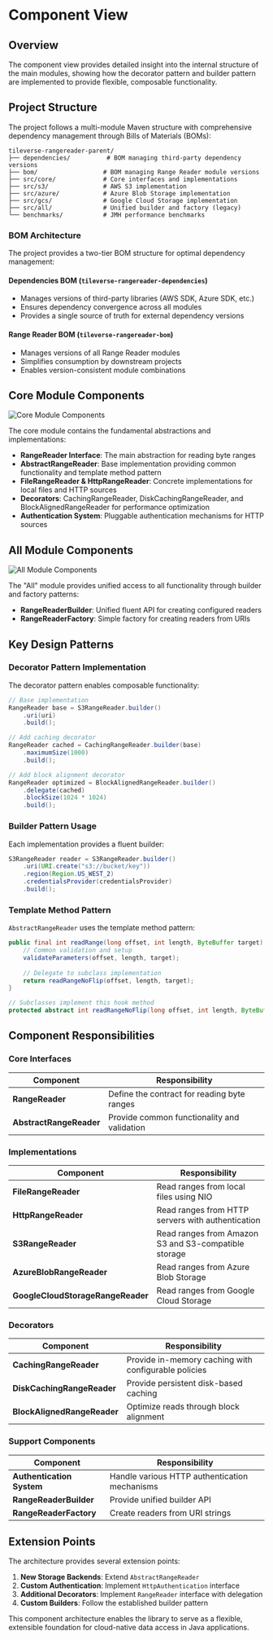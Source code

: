 # Component View

## Overview

The component view provides detailed insight into the internal structure of the main modules, showing how the decorator pattern and builder pattern are implemented to provide flexible, composable functionality.

## Project Structure

The project follows a multi-module Maven structure with comprehensive dependency management through Bills of Materials (BOMs):

```
tileverse-rangereader-parent/
├── dependencies/          # BOM managing third-party dependency versions
├── bom/                  # BOM managing Range Reader module versions  
├── src/core/             # Core interfaces and implementations
├── src/s3/               # AWS S3 implementation
├── src/azure/            # Azure Blob Storage implementation
├── src/gcs/              # Google Cloud Storage implementation
├── src/all/              # Unified builder and factory (legacy)
└── benchmarks/           # JMH performance benchmarks
```

### BOM Architecture

The project provides a two-tier BOM structure for optimal dependency management:

#### Dependencies BOM (`tileverse-rangereader-dependencies`)
- Manages versions of third-party libraries (AWS SDK, Azure SDK, etc.)
- Ensures dependency convergence across all modules
- Provides a single source of truth for external dependency versions

#### Range Reader BOM (`tileverse-rangereader-bom`)  
- Manages versions of all Range Reader modules
- Simplifies consumption by downstream projects
- Enables version-consistent module combinations

## Core Module Components

![Core Module Components](../assets/images/structurizr/structurizr-CoreComponents.svg)

The core module contains the fundamental abstractions and implementations:

- **RangeReader Interface**: The main abstraction for reading byte ranges
- **AbstractRangeReader**: Base implementation providing common functionality and template method pattern
- **FileRangeReader & HttpRangeReader**: Concrete implementations for local files and HTTP sources
- **Decorators**: CachingRangeReader, DiskCachingRangeReader, and BlockAlignedRangeReader for performance optimization
- **Authentication System**: Pluggable authentication mechanisms for HTTP sources

## All Module Components

![All Module Components](../assets/images/structurizr/structurizr-AllModuleComponents.svg)

The "All" module provides unified access to all functionality through builder and factory patterns:

- **RangeReaderBuilder**: Unified fluent API for creating configured readers
- **RangeReaderFactory**: Simple factory for creating readers from URIs

## Key Design Patterns

### Decorator Pattern Implementation

The decorator pattern enables composable functionality:

```java
// Base implementation
RangeReader base = S3RangeReader.builder()
    .uri(uri)
    .build();

// Add caching decorator
RangeReader cached = CachingRangeReader.builder(base)
    .maximumSize(1000)
    .build();

// Add block alignment decorator
RangeReader optimized = BlockAlignedRangeReader.builder()
    .delegate(cached)
    .blockSize(1024 * 1024)
    .build();
```

### Builder Pattern Usage

Each implementation provides a fluent builder:

```java
S3RangeReader reader = S3RangeReader.builder()
    .uri(URI.create("s3://bucket/key"))
    .region(Region.US_WEST_2)
    .credentialsProvider(credentialsProvider)
    .build();
```

### Template Method Pattern

`AbstractRangeReader` uses the template method pattern:

```java
public final int readRange(long offset, int length, ByteBuffer target) {
    // Common validation and setup
    validateParameters(offset, length, target);
    
    // Delegate to subclass implementation
    return readRangeNoFlip(offset, length, target);
}

// Subclasses implement this hook method
protected abstract int readRangeNoFlip(long offset, int length, ByteBuffer target);
```

## Component Responsibilities

### Core Interfaces

| Component | Responsibility | 
|-----------|---------------|
| **RangeReader** | Define the contract for reading byte ranges |
| **AbstractRangeReader** | Provide common functionality and validation |

### Implementations

| Component | Responsibility |
|-----------|---------------|
| **FileRangeReader** | Read ranges from local files using NIO |
| **HttpRangeReader** | Read ranges from HTTP servers with authentication |
| **S3RangeReader** | Read ranges from Amazon S3 and S3-compatible storage |
| **AzureBlobRangeReader** | Read ranges from Azure Blob Storage |
| **GoogleCloudStorageRangeReader** | Read ranges from Google Cloud Storage |

### Decorators

| Component | Responsibility |
|-----------|---------------|
| **CachingRangeReader** | Provide in-memory caching with configurable policies |
| **DiskCachingRangeReader** | Provide persistent disk-based caching |
| **BlockAlignedRangeReader** | Optimize reads through block alignment |

### Support Components

| Component | Responsibility |
|-----------|---------------|
| **Authentication System** | Handle various HTTP authentication mechanisms |
| **RangeReaderBuilder** | Provide unified builder API |
| **RangeReaderFactory** | Create readers from URI strings |

## Extension Points

The architecture provides several extension points:

1. **New Storage Backends**: Extend `AbstractRangeReader`
2. **Custom Authentication**: Implement `HttpAuthentication` interface
3. **Additional Decorators**: Implement `RangeReader` interface with delegation
4. **Custom Builders**: Follow the established builder pattern

This component architecture enables the library to serve as a flexible, extensible foundation for cloud-native data access in Java applications.
